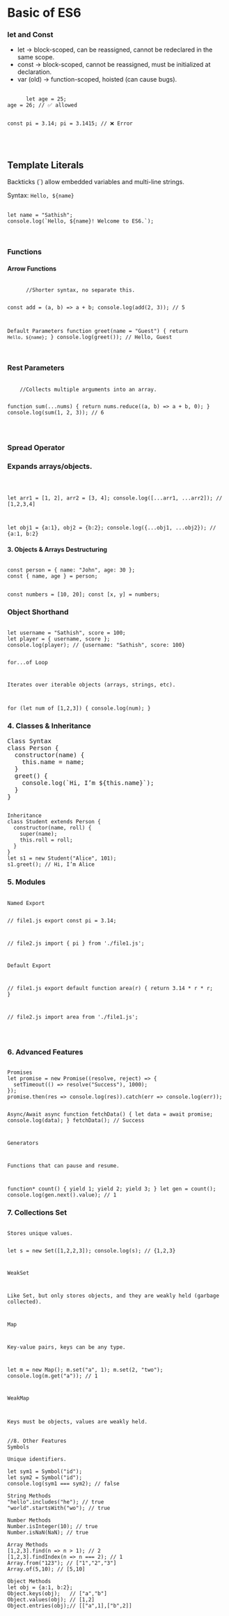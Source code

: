 <div>
  <h1>Basic of ES6</h1>
<h3>let and Const</h3>
  <ul>
    <li>
let → block-scoped, can be reassigned, cannot be redeclared in the same scope.
    </li>
    <li>
const → block-scoped, cannot be reassigned, must be initialized at declaration.
</li>
    <li>
var (old) → function-scoped, hoisted (can cause bugs).
    </li>
  </ul>
  <pre>
    <code class="lanaguage-js">
      let age = 25;
age = 26; // ✅ allowed

const pi = 3.14;
pi = 3.1415; // ❌ Error
</code>

   
  </pre>
 <h2> Template Literals </h2>
<p>
  Backticks (`) allow embedded variables and multi-line strings.

Syntax: `Hello, ${name}`
</p>
<pre>
  <code class="language-js">
let name = "Sathish";
console.log(`Hello, ${name}! Welcome to ES6.`);
  </code>
  </pre>
  <div>
 <h3>Functions</h3>
 <h4>Arrow Functions</h4>
 <pre>
   <code class="language-js">
      //Shorter syntax, no separate this.

const add = (a, b) => a + b;
console.log(add(2, 3)); // 5

Default Parameters
function greet(name = "Guest") {
  return `Hello, ${name}`;
}
console.log(greet()); // Hello, Guest
   </code>
 </pre>

<h3>
Rest Parameters
</h3>
<pre>
  <code class="language-js">
    //Collects multiple arguments into an array.

function sum(...nums) {
  return nums.reduce((a, b) => a + b, 0);
}
console.log(sum(1, 2, 3)); // 6

  </code>
</pre>
<h3>
Spread Operator
</h3>
<h3>
Expands arrays/objects.
</h3>

<code class="language-js">
  
let arr1 = [1, 2], arr2 = [3, 4];
console.log([...arr1, ...arr2]); // [1,2,3,4]

let obj1 = {a:1}, obj2 = {b:2};
console.log({...obj1, ...obj2}); // {a:1, b:2}
</code>
<h4>
  3. Objects & Arrays
Destructuring
</h4>
<code class="language-js">
const person = { name: "John", age: 30 };
const { name, age } = person;

const numbers = [10, 20];
const [x, y] = numbers;
</code>
<h3>
Object Shorthand
  </h3>
  <code class="language-js">
let username = "Sathish", score = 100;
let player = { username, score };
console.log(player); // {username: "Sathish", score: 100}

for...of Loop

Iterates over iterable objects (arrays, strings, etc).

for (let num of [1,2,3]) {
  console.log(num);
}
</code>
<h3>
  4. Classes & Inheritance
</h3>

<pre>
Class Syntax
class Person {
  constructor(name) {
    this.name = name;
  }
  greet() {
    console.log(`Hi, I’m ${this.name}`);
  }
}
</pre>
<code class="language-js">
Inheritance
class Student extends Person {
  constructor(name, roll) {
    super(name);
    this.roll = roll;
  }
}
let s1 = new Student("Alice", 101);
s1.greet(); // Hi, I’m Alice
</code>

<h3>5. Modules </h3>
<pre>
  <code class="language-js">
Named Export

// file1.js
export const pi = 3.14;

// file2.js
import { pi } from './file1.js';


Default Export

// file1.js
export default function area(r) { return 3.14 * r * r; }

// file2.js
import area from './file1.js';
</pre>
</code>
<h3>6. Advanced Features</h3>
<code class="language-js">
Promises
let promise = new Promise((resolve, reject) => {
  setTimeout(() => resolve("Success"), 1000);
});
promise.then(res => console.log(res)).catch(err => console.log(err));

Async/Await
async function fetchData() {
  let data = await promise;
  console.log(data);
}
fetchData(); // Success

Generators

Functions that can pause and resume.

function* count() {
  yield 1;
  yield 2;
  yield 3;
}
let gen = count();
console.log(gen.next().value); // 1
</code>
<h3>7. Collections
Set
</h3>

<code class="language-js">
Stores unique values.

let s = new Set([1,2,2,3]);
console.log(s); // {1,2,3}

WeakSet

Like Set, but only stores objects, and they are weakly held (garbage collected).

Map

Key-value pairs, keys can be any type.

let m = new Map();
m.set("a", 1);
m.set(2, "two");
console.log(m.get("a")); // 1

WeakMap

Keys must be objects, values are weakly held.
</code>
<pre>
  <code class="language-js">
//8. Other Features
Symbols

Unique identifiers.

let sym1 = Symbol("id");
let sym2 = Symbol("id");
console.log(sym1 === sym2); // false

String Methods
"hello".includes("he"); // true
"world".startsWith("wo"); // true

Number Methods
Number.isInteger(10); // true
Number.isNaN(NaN); // true

Array Methods
[1,2,3].find(n => n > 1); // 2
[1,2,3].findIndex(n => n === 2); // 1
Array.from("123"); // ["1","2","3"]
Array.of(5,10); // [5,10]

Object Methods
let obj = {a:1, b:2};
Object.keys(obj);   // ["a","b"]
Object.values(obj); // [1,2]
Object.entries(obj);// [["a",1],["b",2]]
  </code>
    </pre>
  </div>
</div>
